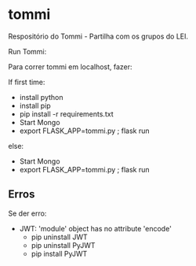 # tommi

Respositório do Tommi - Partilha com os grupos do LEI.

Run Tommi:

Para correr tommi em localhost, fazer:

If first time:

- install python
- install pip
- pip install -r requirements.txt
- Start Mongo
- export FLASK_APP=tommi.py ; flask run

else:

- Start Mongo
- export FLASK_APP=tommi.py ; flask run

## Erros

Se der erro:

- JWT: 'module' object has no attribute 'encode'
  - pip uninstall JWT
  - pip uninstall PyJWT
  - pip install PyJWT
